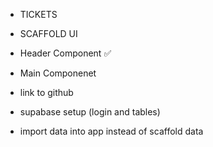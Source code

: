 - TICKETS

- SCAFFOLD UI
- Header Component ✅
- Main Componenet

- link to github

- supabase setup (login and tables)

- import data into app instead of scaffold data
